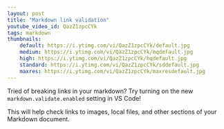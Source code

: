 ```yaml
---
layout: post
title: "Markdown link validation"
youtube_video_id: QazZ1zpcCYk
tags: markdown
thumbnails:
    default: https://i.ytimg.com/vi/QazZ1zpcCYk/default.jpg
    medium: https://i.ytimg.com/vi/QazZ1zpcCYk/mqdefault.jpg
    high: https://i.ytimg.com/vi/QazZ1zpcCYk/hqdefault.jpg
    standard: https://i.ytimg.com/vi/QazZ1zpcCYk/sddefault.jpg
    maxres: https://i.ytimg.com/vi/QazZ1zpcCYk/maxresdefault.jpg
---
```


Tried of breaking links in your markdown? Try turning on the new `markdown.validate.enabled` setting in VS Code!

This will help check links to images, local files, and other sections of your Markdown document.
